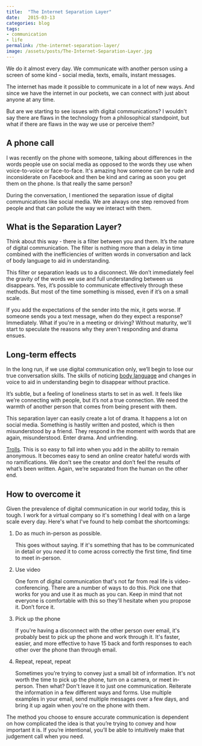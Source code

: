 ```yaml
---
title:  "The Internet Separation Layer"
date:   2015-03-13
categories: blog
tags:
- communication
- life
permalink: /the-internet-separation-layer/
image: /assets/posts/The-Internet-Separation-Layer.jpg
---
```


We do it almost every day. We communicate with another person using a screen of some kind - social media, texts, emails, instant messages.

<!--more-->

The internet has made it possible to communicate in a lot of new ways. And since we have the internet in our pockets, we can connect with just about anyone at any time.

But are we starting to see issues with digital communications? I wouldn't say there are flaws in the technology from a philosophical standpoint, but what if there are flaws in the way we use or perceive them?

## A phone call

I was recently on the phone with someone, talking about differences in the words people use on social media as opposed to the words they use when voice-to-voice or face-to-face. It's amazing how someone can be rude and inconsiderate on Facebook and then be kind and caring as soon you get them on the phone. Is that really the same person?

During the conversation, I mentioned the separation issue of digital communications like social media. We are always one step removed from people and that can pollute the way we interact with them.

## What is the Separation Layer?

Think about this way - there is a filter between you and them. It’s the nature of digital communication. The filter is nothing more than a delay in time combined with the inefficiencies of written words in conversation and lack of body language to aid in understanding.

This filter or separation leads us to a disconnect. We don’t immediately feel the gravity of the words we use and full understanding between us disappears. Yes, it’s possible to communicate effectively through these methods. But most of the time something is missed, even if it’s on a small scale.

If you add the expectations of the sender into the mix, it gets worse. If someone sends you a text message, when do they expect a response? Immediately. What if you're in a meeting or driving? Without maturity, we'll start to speculate the reasons why they aren't responding and drama ensues.

## Long-term effects

In the long run, if we use digital communication only, we’ll begin to lose our true conversation skills. The skills of noticing [body language](http://joebuhlig.com/every-body-saying-book-review/) and changes in voice to aid in understanding begin to disappear without practice.

It’s subtle, but a feeling of loneliness starts to set in as well. It feels like we’re connecting with people, but it’s not a true connection. We need the warmth of another person that comes from being present with them.

This separation layer can easily create a lot of drama. It happens a lot on social media. Something is hastily written and posted, which is then misunderstood by a friend. They respond in the moment with words that are again, misunderstood. Enter drama. And unfriending.

[Trolls](http://en.wikipedia.org/wiki/Troll_(Internet)). This is so easy to fall into when you add in the ability to remain anonymous. It becomes easy to send an online creator hateful words with no ramifications. We don’t see the creator and don’t feel the results of what’s been written. Again, we’re separated from the human on the other end.

## How to overcome it

Given the prevalence of digital communication in our world today, this is tough. I work for a virtual company so it's something I deal with on a large scale every day. Here's what I've found to help combat the shortcomings:

1.  Do as much in-person as possible.

    This goes without saying. If it's something that has to be communicated in detail or you _need_ it to come across correctly the first time, find time to meet in-person.

2.  Use video

    One form of digital communication that's not far from real life is video-conferencing. There are a number of ways to do this. Pick one that works for you and use it as much as you can. Keep in mind that not everyone is comfortable with this so they'll hesitate when you propose it. Don’t force it.

3.  Pick up the phone

    If you're having a disconnect with the other person over email, it's probably best to pick up the phone and work through it. It's faster, easier, and more effective to have 15 back and forth responses to each other over the phone than through email.

4.  Repeat, repeat, repeat

    Sometimes you’re trying to convey just a small bit of information. It's not worth the time to pick up the phone, turn on a camera, or meet in-person. Then what? Don't leave it to just one communication. Reiterate the information in a few different ways and forms. Use multiple examples in your email, send multiple messages over a few days, and bring it up again when you're on the phone with them.

The method you choose to ensure accurate communication is dependent on how complicated the idea is that you’re trying to convey and how important it is. If you’re intentional, you’ll be able to intuitively make that judgement call when you need.